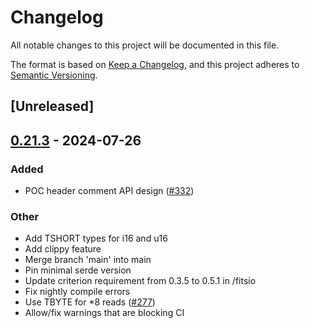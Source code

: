# Changelog
All notable changes to this project will be documented in this file.

The format is based on [Keep a Changelog](https://keepachangelog.com/en/1.0.0/),
and this project adheres to [Semantic Versioning](https://semver.org/spec/v2.0.0.html).

## [Unreleased]

## [0.21.3](https://github.com/simonrw/rust-fitsio/compare/fitsio-v0.21.2...fitsio-v0.21.3) - 2024-07-26

### Added
- POC header comment API design ([#332](https://github.com/simonrw/rust-fitsio/pull/332))

### Other
- Add TSHORT types for i16 and u16
- Add clippy feature
- Merge branch 'main' into main
- Pin minimal serde version
- Update criterion requirement from 0.3.5 to 0.5.1 in /fitsio
- Fix nightly compile errors
- Use TBYTE for *8 reads ([#277](https://github.com/simonrw/rust-fitsio/pull/277))
- Allow/fix warnings that are blocking CI
